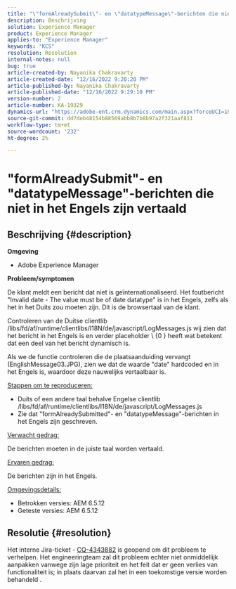 ```yaml
---
title: "\"formAlreadySubmit\"- en \"datatypeMessage\"-berichten die niet in het Engels zijn vertaald"
description: Beschrijving
solution: Experience Manager
product: Experience Manager
applies-to: "Experience Manager"
keywords: "KCS"
resolution: Resolution
internal-notes: null
bug: true
article-created-by: Nayanika Chakravarty
article-created-date: "12/16/2022 9:20:20 PM"
article-published-by: Nayanika Chakravarty
article-published-date: "12/16/2022 9:29:10 PM"
version-number: 2
article-number: KA-19329
dynamics-url: "https://adobe-ent.crm.dynamics.com/main.aspx?forceUCI=1&pagetype=entityrecord&etn=knowledgearticle&id=3ef53070-877d-ed11-81ac-6045bd006079"
source-git-commit: dd7deb48154b88569abb8b7b8b97a2f321aaf811
workflow-type: tm+mt
source-wordcount: '232'
ht-degree: 2%

---
```


# &quot;formAlreadySubmit&quot;- en &quot;datatypeMessage&quot;-berichten die niet in het Engels zijn vertaald

## Beschrijving {#description}


<b>Omgeving</b>

- Adobe Experience Manager

<b>Probleem/symptomen</b>

De klant meldt een bericht dat niet is geïnternationaliseerd. Het foutbericht &quot;Invalid date - The value must be of date datatype&quot; is in het Engels, zelfs als het in het Duits zou moeten zijn. Dit is de browsertaal van de klant.

Controleren van de Duitse clientlib /libs/fd/af/runtime/clientlibs/I18N/de/javascript/LogMessages.js wij zien dat het bericht in het Engels is en verder placeholder \ {0 \} heeft wat betekent dat een deel van het bericht dynamisch is.

Als we de functie controleren die de plaatsaanduiding vervangt (EnglishMessage03.JPG), zien we dat de waarde &quot;date&quot; hardcoded en in het Engels is, waardoor deze nauwelijks vertaalbaar is.

<u>Stappen om te reproduceren:</u>

- Duits of een andere taal behalve Engelse clientlib /libs/fd/af/runtime/clientlibs/I18N/de/javascript/LogMessages.js
- Zie dat &quot;formAlreadySubmitted&quot;- en &quot;datatypeMessage&quot;-berichten in het Engels zijn geschreven.


<u>Verwacht gedrag:</u>

De berichten moeten in de juiste taal worden vertaald.

<u>Ervaren gedrag:</u>

De berichten zijn in het Engels.

<u>Omgevingsdetails:</u>

- Betrokken versies: AEM 6.5.12
- Geteste versies: AEM 6.5.12



## Resolutie {#resolution}


Het interne Jira-ticket - [CQ-4343882](https://jira.corp.adobe.com/browse/CQ-4343882) is geopend om dit probleem te verhelpen. Het engineeringteam zal dit probleem echter niet onmiddellijk aanpakken vanwege zijn lage prioriteit en het feit dat er geen verlies van functionaliteit is; in plaats daarvan zal het in een toekomstige versie worden behandeld .
